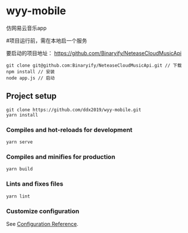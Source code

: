# wyy-mobile
仿网易云音乐app

#项目运行前，需在本地启一个服务

要启动的项目地址： https://github.com/Binaryify/NeteaseCloudMusicApi

```
git clone git@github.com:Binaryify/NeteaseCloudMusicApi.git // 下载
npm install // 安装
node app.js // 启动

```

## Project setup
```
git clone https://github.com/ddx2019/wyy-mobile.git
yarn install
```

### Compiles and hot-reloads for development
```
yarn serve
```

### Compiles and minifies for production
```
yarn build
```

### Lints and fixes files
```
yarn lint
```


### Customize configuration
See [Configuration Reference](https://cli.vuejs.org/config/).


